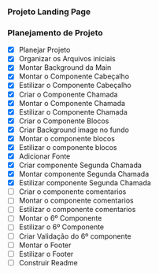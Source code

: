 ### Projeto Landing Page

### Planejamento de Projeto

- [X] Planejar Projeto
- [X] Organizar os Arquivos iniciais
- [X] Montar Background da Main
- [X] Montar o Componente Cabeçalho 
- [X] Estilizar o Componente Cabeçalho 
- [X] Criar o Componente Chamada
- [x] Montar o Componente Chamada 
- [x] Estilizar o Componente Chamada 
- [x] Criar o Componente Blocos
- [x] Criar Background image no fundo
- [X] Montar o componente blocos
- [x] Estilizar o componente blocos
- [x] Adicionar Fonte
- [X] Criar componente Segunda Chamada
- [x] Montar componente Segunda Chamada
- [x] Estilizar componente Segunda Chamada
- [ ] Criar o componente comentarios
- [ ] Montar o componente comentarios
- [ ] Estilizar o componente comentarios
- [ ] Montar o 6º Componente
- [ ] Estilizar o 6º Componente
- [ ] Criar Validação do 6º componente
- [ ] Montar o Footer
- [ ] Estilizar o Footer
- [ ] Construir Readme
